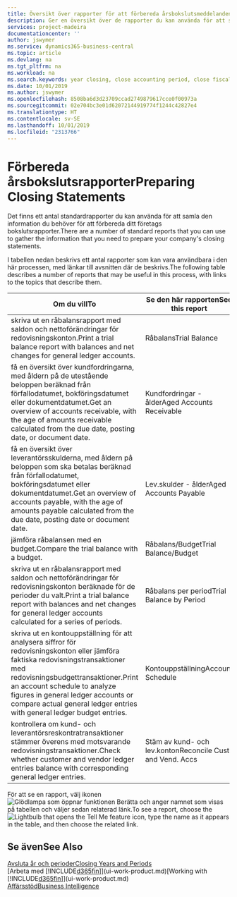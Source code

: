```yaml
---
title: Översikt över rapporter för att förbereda årsbokslutsmeddelanden | Microsoft Docs
description: Ger en översikt över de rapporter du kan använda för att samla den information du behöver för att förbereda ditt företags bokslutsrapporte när du avslutar ett räkenskapsår.
services: project-madeira
documentationcenter: ''
author: jswymer
ms.service: dynamics365-business-central
ms.topic: article
ms.devlang: na
ms.tgt_pltfrm: na
ms.workload: na
ms.search.keywords: year closing, close accounting period, close fiscal year, aging, creditor payments, vendor payments, assets, liabilities, equity, analysis, reporting, financial report, business intelligence, BI, Power Bi, KPI
ms.date: 10/01/2019
ms.author: jswymer
ms.openlocfilehash: 8508ba6d3d23709ccad2749879617cce0f00973a
ms.sourcegitcommit: 02e704bc3e01d62072144919774f1244c42827e4
ms.translationtype: HT
ms.contentlocale: sv-SE
ms.lasthandoff: 10/01/2019
ms.locfileid: "2313766"
---
```

# <a name="preparing-closing-statements"></a><span data-ttu-id="e0c0a-103">Förbereda årsbokslutsrapporter</span><span class="sxs-lookup"><span data-stu-id="e0c0a-103">Preparing Closing Statements</span></span>
<span data-ttu-id="e0c0a-104">Det finns ett antal standardrapporter du kan använda för att samla den information du behöver för att förbereda ditt företags bokslutsrapporter.</span><span class="sxs-lookup"><span data-stu-id="e0c0a-104">There are a number of standard reports that you can use to gather the information that you need to prepare your company's closing statements.</span></span>

<span data-ttu-id="e0c0a-105">I tabellen nedan beskrivs ett antal rapporter som kan vara användbara i den här processen, med länkar till avsnitten där de beskrivs.</span><span class="sxs-lookup"><span data-stu-id="e0c0a-105">The following table describes a number of reports that may be useful in this process, with links to the topics that describe them.</span></span>

| <span data-ttu-id="e0c0a-106">Om du vill</span><span class="sxs-lookup"><span data-stu-id="e0c0a-106">To</span></span> | <span data-ttu-id="e0c0a-107">Se den här rapporten</span><span class="sxs-lookup"><span data-stu-id="e0c0a-107">See this report</span></span> |
| --- | --- |
| <span data-ttu-id="e0c0a-108">skriva ut en råbalansrapport med saldon och nettoförändringar för redovisningskonton.</span><span class="sxs-lookup"><span data-stu-id="e0c0a-108">Print a trial balance report with balances and net changes for general ledger accounts.</span></span> |<span data-ttu-id="e0c0a-109">Råbalans</span><span class="sxs-lookup"><span data-stu-id="e0c0a-109">Trial Balance</span></span> |
| <span data-ttu-id="e0c0a-110">få en översikt över kundfordringarna, med åldern på de utestående beloppen beräknad från förfallodatumet, bokföringsdatumet eller dokumentdatumet.</span><span class="sxs-lookup"><span data-stu-id="e0c0a-110">Get an overview of accounts receivable, with the age of amounts receivable calculated from the due date, posting date, or document date.</span></span> |<span data-ttu-id="e0c0a-111">Kundfordringar - ålder</span><span class="sxs-lookup"><span data-stu-id="e0c0a-111">Aged Accounts Receivable</span></span> |
| <span data-ttu-id="e0c0a-112">få en översikt över leverantörsskulderna, med åldern på beloppen som ska betalas beräknad från förfallodatumet, bokföringsdatumet eller dokumentdatumet.</span><span class="sxs-lookup"><span data-stu-id="e0c0a-112">Get an overview of accounts payable, with the age of amounts payable calculated from the due date, posting date or document date.</span></span> |<span data-ttu-id="e0c0a-113">Lev.skulder - ålder</span><span class="sxs-lookup"><span data-stu-id="e0c0a-113">Aged Accounts Payable</span></span> |
| <span data-ttu-id="e0c0a-114">jämföra råbalansen med en budget.</span><span class="sxs-lookup"><span data-stu-id="e0c0a-114">Compare the trial balance with a budget.</span></span> |<span data-ttu-id="e0c0a-115">Råbalans/Budget</span><span class="sxs-lookup"><span data-stu-id="e0c0a-115">Trial Balance/Budget</span></span> |
| <span data-ttu-id="e0c0a-116">skriva ut en råbalansrapport med saldon och nettoförändringar för redovisningskonton beräknade för de perioder du valt.</span><span class="sxs-lookup"><span data-stu-id="e0c0a-116">Print a trial balance report with balances and net changes for general ledger accounts calculated for a series of periods.</span></span> |<span data-ttu-id="e0c0a-117">Råbalans per period</span><span class="sxs-lookup"><span data-stu-id="e0c0a-117">Trial Balance by Period</span></span> |
| <span data-ttu-id="e0c0a-118">skriva ut en kontouppställning för att analysera siffror för redovisningskonton eller jämföra faktiska redovisningstransaktioner med redovisningsbudgettransaktioner.</span><span class="sxs-lookup"><span data-stu-id="e0c0a-118">Print an account schedule to analyze figures in general ledger accounts or compare actual general ledger entries with general ledger budget entries.</span></span> |<span data-ttu-id="e0c0a-119">Kontouppställning</span><span class="sxs-lookup"><span data-stu-id="e0c0a-119">Account Schedule</span></span> |
| <span data-ttu-id="e0c0a-120">kontrollera om kund- och leverantörsreskontratransaktioner stämmer överens med motsvarande redovisningstransaktioner.</span><span class="sxs-lookup"><span data-stu-id="e0c0a-120">Check whether customer and vendor ledger entries balance with corresponding general ledger entries.</span></span> |<span data-ttu-id="e0c0a-121">Stäm av kund- och lev.konton</span><span class="sxs-lookup"><span data-stu-id="e0c0a-121">Reconcile Cust. and Vend. Accs</span></span> |

<span data-ttu-id="e0c0a-122">För att se en rapport, välj ikonen ![Glödlampa som öppnar funktionen Berätta](media/ui-search/search_small.png "Berätta vad du vill göra") och anger namnet som visas på tabellen och väljer sedan relaterad länk.</span><span class="sxs-lookup"><span data-stu-id="e0c0a-122">To see a report, choose the ![Lightbulb that opens the Tell Me feature](media/ui-search/search_small.png "Tell me what you want to do") icon, type the name as it appears in the table, and then choose the related link.</span></span>

## <a name="see-also"></a><span data-ttu-id="e0c0a-123">Se även</span><span class="sxs-lookup"><span data-stu-id="e0c0a-123">See Also</span></span>
[<span data-ttu-id="e0c0a-124">Avsluta år och perioder</span><span class="sxs-lookup"><span data-stu-id="e0c0a-124">Closing Years and Periods</span></span>](year-close-years-periods.md)  
<span data-ttu-id="e0c0a-125">[Arbeta med [!INCLUDE[d365fin](includes/d365fin_md.md)]](ui-work-product.md)</span><span class="sxs-lookup"><span data-stu-id="e0c0a-125">[Working with [!INCLUDE[d365fin](includes/d365fin_md.md)]](ui-work-product.md)</span></span>  
[<span data-ttu-id="e0c0a-126">Affärsstöd</span><span class="sxs-lookup"><span data-stu-id="e0c0a-126">Business Intelligence</span></span>](bi.md)
